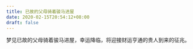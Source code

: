 ```yaml
---
title: 已故的父母骑着骏马进屋
date: 2020-02-15T20:54:12+08:00
draft: false
---
```


梦见已故的父母骑着骏马进屋，幸运降临，将迎接财运亨通的贵人到来的征兆。